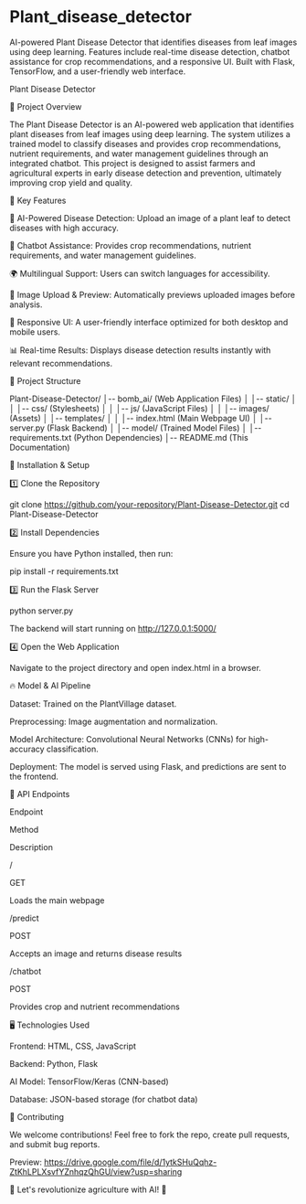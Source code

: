 # Plant_disease_detector
AI-powered Plant Disease Detector that identifies diseases from leaf images using deep learning. Features include real-time disease detection, chatbot assistance for crop recommendations, and a responsive UI. Built with Flask, TensorFlow, and a user-friendly web interface.

Plant Disease Detector

📌 Project Overview

The Plant Disease Detector is an AI-powered web application that identifies plant diseases from leaf images using deep learning. The system utilizes a trained model to classify diseases and provides crop recommendations, nutrient requirements, and water management guidelines through an integrated chatbot. This project is designed to assist farmers and agricultural experts in early disease detection and prevention, ultimately improving crop yield and quality.

🔑 Key Features

🌿 AI-Powered Disease Detection: Upload an image of a plant leaf to detect diseases with high accuracy.

💬 Chatbot Assistance: Provides crop recommendations, nutrient requirements, and water management guidelines.

🌍 Multilingual Support: Users can switch languages for accessibility.

📸 Image Upload & Preview: Automatically previews uploaded images before analysis.

📱 Responsive UI: A user-friendly interface optimized for both desktop and mobile users.

📊 Real-time Results: Displays disease detection results instantly with relevant recommendations.

📂 Project Structure

Plant-Disease-Detector/
│-- bomb_ai/ (Web Application Files)
│   │-- static/
│   │   │-- css/ (Stylesheets)
│   │   │-- js/ (JavaScript Files)
│   │   │-- images/ (Assets)
│   │-- templates/
│   │   │-- index.html (Main Webpage UI)
│   │-- server.py (Flask Backend)
│   │-- model/ (Trained Model Files)
│   │-- requirements.txt (Python Dependencies)
│-- README.md (This Documentation)

🚀 Installation & Setup

1️⃣ Clone the Repository

git clone https://github.com/your-repository/Plant-Disease-Detector.git
cd Plant-Disease-Detector

2️⃣ Install Dependencies

Ensure you have Python installed, then run:

pip install -r requirements.txt

3️⃣ Run the Flask Server

python server.py

The backend will start running on http://127.0.0.1:5000/

4️⃣ Open the Web Application

Navigate to the project directory and open index.html in a browser.

🔥 Model & AI Pipeline

Dataset: Trained on the PlantVillage dataset.

Preprocessing: Image augmentation and normalization.

Model Architecture: Convolutional Neural Networks (CNNs) for high-accuracy classification.

Deployment: The model is served using Flask, and predictions are sent to the frontend.

📌 API Endpoints

Endpoint

Method

Description

/

GET

Loads the main webpage

/predict

POST

Accepts an image and returns disease results

/chatbot

POST

Provides crop and nutrient recommendations

🖥️ Technologies Used

Frontend: HTML, CSS, JavaScript

Backend: Python, Flask

AI Model: TensorFlow/Keras (CNN-based)

Database: JSON-based storage (for chatbot data)

🤝 Contributing

We welcome contributions! Feel free to fork the repo, create pull requests, and submit bug reports.

Preview:
https://drive.google.com/file/d/1ytkSHuQqhz-ZtKhLPLXsvfYZnhqzQhGU/view?usp=sharing

🚀 Let's revolutionize agriculture with AI! 🌿

